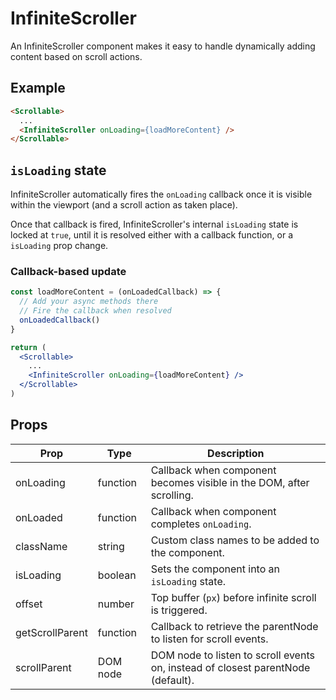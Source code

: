 # InfiniteScroller

An InfiniteScroller component makes it easy to handle dynamically adding content based on scroll actions.


## Example

```html
<Scrollable>
  ...
  <InfiniteScroller onLoading={loadMoreContent} />
</Scrollable>
```


## `isLoading` state

InfiniteScroller automatically fires the `onLoading` callback once it is visible within the viewport (and a scroll action as taken place).

Once that callback is fired, InfiniteScroller's internal `isLoading` state is locked at `true`, until it is resolved either with a callback function, or a `isLoading` prop change.


### Callback-based update

```jsx
const loadMoreContent = (onLoadedCallback) => {
  // Add your async methods there
  // Fire the callback when resolved
  onLoadedCallback()
}

return (
  <Scrollable>
    ...
    <InfiniteScroller onLoading={loadMoreContent} />
  </Scrollable>
)
```


## Props

| Prop | Type | Description |
| --- | --- | --- |
| onLoading | function | Callback when component becomes visible in the DOM, after scrolling. |
| onLoaded | function | Callback when component completes `onLoading`. |
| className | string | Custom class names to be added to the component. |
| isLoading | boolean | Sets the component into an `isLoading` state. |
| offset | number | Top buffer (`px`) before infinite scroll is triggered. |
| getScrollParent | function | Callback to retrieve the parentNode to listen for scroll events. |
| scrollParent | DOM node | DOM node to listen to scroll events on, instead of closest parentNode (default). |
